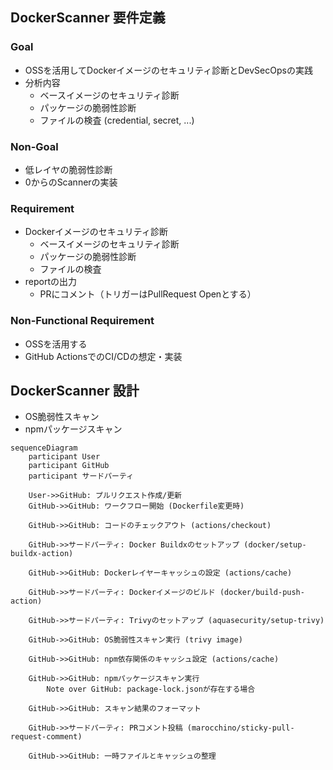 ## DockerScanner 要件定義

### Goal
- OSSを活用してDockerイメージのセキュリティ診断とDevSecOpsの実践
- 分析内容
  - ベースイメージのセキュリティ診断
  - パッケージの脆弱性診断
  - ファイルの検査 (credential, secret, ...)


### Non-Goal
- 低レイヤの脆弱性診断
- 0からのScannerの実装

### Requirement
- Dockerイメージのセキュリティ診断
  - ベースイメージのセキュリティ診断
  - パッケージの脆弱性診断
  - ファイルの検査
- reportの出力
  - PRにコメント（トリガーはPullRequest Openとする）

### Non-Functional Requirement
- OSSを活用する
- GitHub ActionsでのCI/CDの想定・実装


## DockerScanner 設計
- OS脆弱性スキャン
- npmパッケージスキャン

```mermaid
sequenceDiagram
    participant User
    participant GitHub
    participant サードパーティ

    User->>GitHub: プルリクエスト作成/更新
    GitHub->>GitHub: ワークフロー開始 (Dockerfile変更時)

    GitHub->>GitHub: コードのチェックアウト (actions/checkout)
    
    GitHub->>サードパーティ: Docker Buildxのセットアップ (docker/setup-buildx-action)
    
    GitHub->>GitHub: Dockerレイヤーキャッシュの設定 (actions/cache)
    
    GitHub->>サードパーティ: Dockerイメージのビルド (docker/build-push-action)
    
    GitHub->>サードパーティ: Trivyのセットアップ (aquasecurity/setup-trivy)
    
    GitHub->>GitHub: OS脆弱性スキャン実行 (trivy image)
    
    GitHub->>GitHub: npm依存関係のキャッシュ設定 (actions/cache)
    
    GitHub->>GitHub: npmパッケージスキャン実行
        Note over GitHub: package-lock.jsonが存在する場合
    
    GitHub->>GitHub: スキャン結果のフォーマット
    
    GitHub->>サードパーティ: PRコメント投稿 (marocchino/sticky-pull-request-comment)
    
    GitHub->>GitHub: 一時ファイルとキャッシュの整理

```